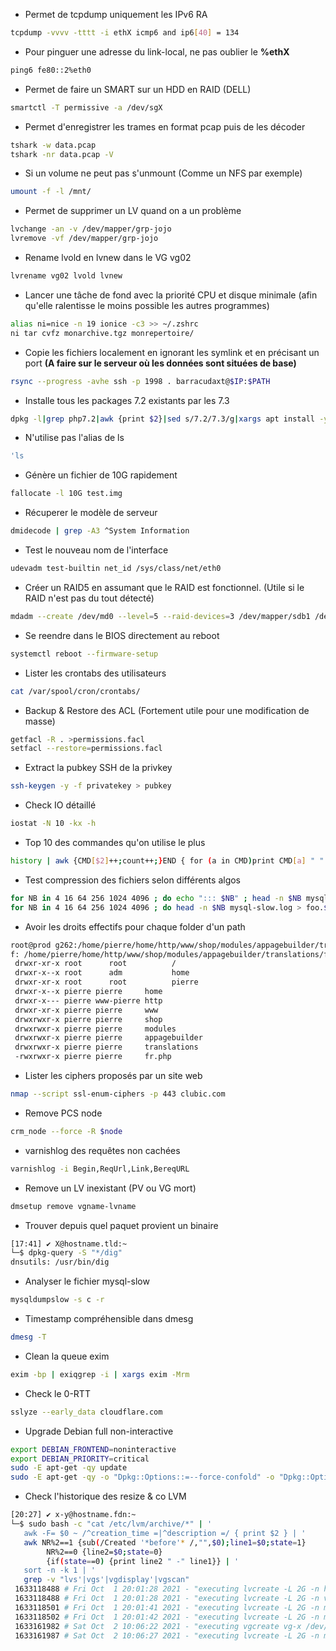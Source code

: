 -   Permet de tcpdump uniquement les IPv6 RA 
 
``` bash 
tcpdump -vvvv -tttt -i ethX icmp6 and ip6[40] = 134 
``` 
 
-   Pour pinguer une adresse du link-local, ne pas oublier le **%ethX** 
 
``` bash 
ping6 fe80::2%eth0 
``` 
 
-   Permet de faire un SMART sur un HDD en RAID (DELL) 
 
``` bash 
smartctl -T permissive -a /dev/sgX 
``` 
 
-   Permet d'enregistrer les trames en format pcap puis de les décoder 
 
``` bash 
tshark -w data.pcap 
tshark -nr data.pcap -V 
``` 
 
-   Si un volume ne peut pas s'unmount (Comme un NFS par exemple) 
 
``` bash 
umount -f -l /mnt/ 
``` 
 
-   Permet de supprimer un LV quand on a un problème 
 
``` bash 
lvchange -an -v /dev/mapper/grp-jojo 
lvremove -vf /dev/mapper/grp-jojo 
``` 
 
-   Rename lvold en lvnew dans le VG vg02 
 
``` bash 
lvrename vg02 lvold lvnew 
``` 
 
-   Lancer une tâche de fond avec la priorité CPU et disque minimale 
    (afin qu'elle ralentisse le moins possible les autres programmes) 
 
``` bash 
alias ni=nice -n 19 ionice -c3 >> ~/.zshrc 
ni tar cvfz monarchive.tgz monrepertoire/ 
``` 
 
-   Copie les fichiers localement en ignorant les symlink et en 
    précisant un port **(A faire sur le serveur où les données sont 
    situées de base)** 
 
``` bash 
rsync --progress -avhe ssh -p 1998 . barracudaxt@$IP:$PATH 
``` 
 
-   Installe tous les packages 7.2 existants par les 7.3 
 
``` bash 
dpkg -l|grep php7.2|awk {print $2}|sed s/7.2/7.3/g|xargs apt install -y 
``` 
 
-   N'utilise pas l'alias de ls 
 
``` bash 
'ls 
``` 
 
-   Génère un fichier de 10G rapidement 
 
``` bash 
fallocate -l 10G test.img 
``` 
 
-   Récuperer le modèle de serveur 
 
``` bash 
dmidecode | grep -A3 ^System Information 
``` 
 
-   Test le nouveau nom de l'interface 
 
``` bash 
udevadm test-builtin net_id /sys/class/net/eth0 
``` 
 
-   Créer un RAID5 en assumant que le RAID est fonctionnel. (Utile si le 
    RAID n'est pas du tout détecté) 
 
``` bash 
mdadm --create /dev/md0 --level=5 --raid-devices=3 /dev/mapper/sdb1 /dev/mapper/sdc1 /dev/mapper/sdd1 --assume-clean 
``` 
 
-   Se reendre dans le BIOS directement au reboot 
 
``` bash 
systemctl reboot --firmware-setup 
``` 
 
-   Lister les crontabs des utilisateurs 
 
``` bash 
cat /var/spool/cron/crontabs/ 
``` 
 
-   Backup & Restore des ACL (Fortement utile pour une modification de 
    masse) 
 
``` bash 
getfacl -R . >permissions.facl 
setfacl --restore=permissions.facl 
``` 
 
-   Extract la pubkey SSH de la privkey 
 
``` bash 
ssh-keygen -y -f privatekey > pubkey 
``` 
 
-   Check IO détaillé 
 
``` bash 
iostat -N 10 -kx -h 
``` 
 
-   Top 10 des commandes qu'on utilise le plus 
 
``` bash 
history | awk {CMD[$2]++;count++;}END { for (a in CMD)print CMD[a] " " CMD[a]/count*100 "% " a;} | grep -v "./" | column -c3 -s " " -t | sort -nr | nl |  head -n10 
``` 
 
-   Test compression des fichiers selon différents algos 
 
``` bash 
for NB in 4 16 64 256 1024 4096 ; do echo "::: $NB" ; head -n $NB mysql-slow.log > foo.$NB ; cat foo.$NB | zstd -c > foo.$NB.zstd ; done 
for NB in 4 16 64 256 1024 4096 ; do head -n $NB mysql-slow.log > foo.$NB ; cat foo.$NB | lzop -c > foo.$NB.lzo ; done 
``` 
 
-   Avoir les droits effectifs pour chaque folder d'un path 
 
``` bash 
root@prod g262:/home/pierre/home/http/www/shop/modules/appagebuilder/translations$ namei -o -m  /home/pierre/home/http/www/shop/modules/appagebuilder/translations/fr.php 
f: /home/pierre/home/http/www/shop/modules/appagebuilder/translations/fr.php 
 drwxr-xr-x root      root          / 
 drwxr-x--x root      adm           home 
 drwxr-xr-x root      root          pierre 
 drwxr-x--x pierre pierre     home 
 drwxr-x--- pierre www-pierre http 
 drwxr-xr-x pierre pierre     www 
 drwxrwxr-x pierre pierre     shop 
 drwxrwxr-x pierre pierre     modules 
 drwxrwxr-x pierre pierre     appagebuilder 
 drwxrwxr-x pierre pierre     translations 
 -rwxrwxr-x pierre pierre     fr.php 
``` 
 
-   Lister les ciphers proposés par un site web 
 
``` bash 
nmap --script ssl-enum-ciphers -p 443 clubic.com 
``` 
 
-   Remove PCS node 
 
``` bash 
crm_node --force -R $node 
``` 
 
-   varnishlog des requêtes non cachées 
 
``` bash 
varnishlog -i Begin,ReqUrl,Link,BereqURL 
``` 
 
-   Remove un LV inexistant (PV ou VG mort) 
 
``` bash 
dmsetup remove vgname-lvname 
``` 
 
-   Trouver depuis quel paquet provient un binaire 
 
``` bash 
[17:41] ✔ X@hostname.tld:~ 
└─$ dpkg-query -S "*/dig" 
dnsutils: /usr/bin/dig 
``` 
 
-   Analyser le fichier mysql-slow 
 
``` bash 
mysqldumpslow -s c -r 
``` 
 
-   Timestamp compréhensible dans dmesg 
 
``` bash 
dmesg -T 
``` 
 
-   Clean la queue exim 
 
``` bash 
exim -bp | exiqgrep -i | xargs exim -Mrm 
``` 
 
-   Check le 0-RTT 
 
``` bash 
sslyze --early_data cloudflare.com 
``` 
 
-   Upgrade Debian full non-interactive 
 
``` bash 
export DEBIAN_FRONTEND=noninteractive 
export DEBIAN_PRIORITY=critical 
sudo -E apt-get -qy update 
sudo -E apt-get -qy -o "Dpkg::Options::=--force-confold" -o "Dpkg::Options::=--force-confdef"  upgrade 
``` 
 
-   Check l'historique des resize & co LVM 
 
``` bash 
[20:27] ✔ x-y@hostname.fdn:~ 
└─$ sudo bash -c "cat /etc/lvm/archive/*" | ' 
   awk -F= $0 ~ /^creation_time =|^description =/ { print $2 } | ' 
   awk NR%2==1 {sub(/Created '*before'* /,"",$0);line1=$0;state=1} 
        NR%2==0 {line2=$0;state=0} 
        {if(state==0) {print line2 " -" line1}} | ' 
   sort -n -k 1 | ' 
   grep -v "lvs'|vgs'|vgdisplay'|vgscan" 
 1633118488 # Fri Oct  1 20:01:28 2021 - "executing lvcreate -L 2G -n home vg --wipesignatures 
 1633118488 # Fri Oct  1 20:01:28 2021 - "executing lvcreate -L 2G -n var vg --wipesignatures 
 1633118501 # Fri Oct  1 20:01:41 2021 - "executing lvcreate -L 2G -n mysql vg --wipesignatures 
 1633118502 # Fri Oct  1 20:01:42 2021 - "executing lvcreate -L 2G -n mysqlinnodb vg --wipesignatures 
 1633161982 # Sat Oct  2 10:06:22 2021 - "executing vgcreate vg-x /dev/sdc" 
 1633161987 # Sat Oct  2 10:06:27 2021 - "executing lvcreate -L 2G -n mysql vg-x --wipesignatures 
``` 
